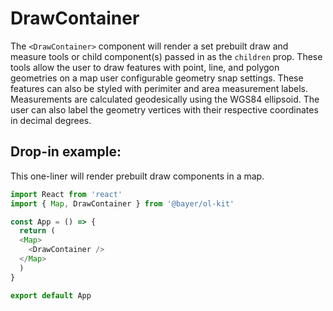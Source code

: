 # DrawContainer
The `<DrawContainer>` component will render a set prebuilt draw and measure tools or child component(s) passed in as the `children` prop. These tools allow the user to draw features with point, line, and polygon geometries on a map user configurable geometry snap settings. These features can also be styled with perimiter and area measurement labels. Measurements are calculated geodesically using the WGS84 ellipsoid. The user can also label the geometry vertices with their respective coordinates in decimal degrees.

## Drop-in example:
This one-liner will render prebuilt draw components in a map.
```javascript static
import React from 'react'
import { Map, DrawContainer } from '@bayer/ol-kit'

const App = () => {
  return (
  <Map>
    <DrawContainer />
  </Map>
  )
}

export default App
```